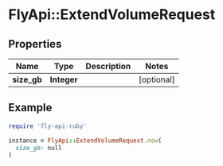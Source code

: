 # FlyApi::ExtendVolumeRequest

## Properties

| Name | Type | Description | Notes |
| ---- | ---- | ----------- | ----- |
| **size_gb** | **Integer** |  | [optional] |

## Example

```ruby
require 'fly-api-ruby'

instance = FlyApi::ExtendVolumeRequest.new(
  size_gb: null
)
```

